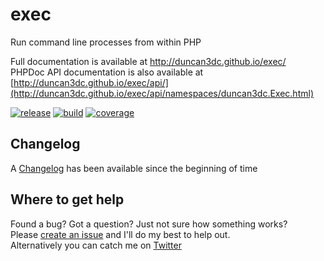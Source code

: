 # exec
Run command line processes from within PHP

Full documentation is available at http://duncan3dc.github.io/exec/  
PHPDoc API documentation is also available at [http://duncan3dc.github.io/exec/api/](http://duncan3dc.github.io/exec/api/namespaces/duncan3dc.Exec.html)  

[![release](https://poser.pugx.org/duncan3dc/exec/version.svg)](https://packagist.org/packages/duncan3dc/exec)
[![build](https://travis-ci.org/duncan3dc/exec.svg?branch=master)](https://travis-ci.org/duncan3dc/exec)
[![coverage](https://codecov.io/gh/duncan3dc/exec/graph/badge.svg)](https://codecov.io/gh/duncan3dc/exec)


## Changelog
A [Changelog](CHANGELOG.md) has been available since the beginning of time


## Where to get help
Found a bug? Got a question? Just not sure how something works?  
Please [create an issue](//github.com/duncan3dc/exec/issues) and I'll do my best to help out.  
Alternatively you can catch me on [Twitter](https://twitter.com/duncan3dc)
